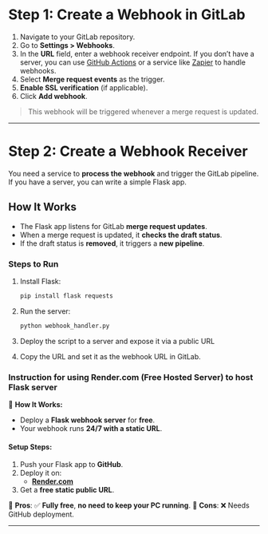 # **Step 1: Create a Webhook in GitLab**

1. Navigate to your GitLab repository.
2. Go to **Settings > Webhooks**.
3. In the **URL** field, enter a webhook receiver endpoint. If you don’t have a server, you can use [GitHub Actions](https://docs.github.com/en/actions) or a service like [Zapier](https://zapier.com/) to handle webhooks.
4. Select **Merge request events** as the trigger.
5. **Enable SSL verification** (if applicable).
6. Click **Add webhook**.

> This webhook will be triggered whenever a merge request is updated.

---

# **Step 2: Create a Webhook Receiver**

You need a service to **process the webhook** and trigger the GitLab pipeline. If you have a server, you can write a simple Flask app.

## **How It Works**

- The Flask app listens for GitLab **merge request updates**.
- When a merge request is updated, it **checks the draft status**.
- If the draft status is **removed**, it triggers a **new pipeline**.

### **Steps to Run**

1. Install Flask:

   ```sh
   pip install flask requests
   ```

2. Run the server:

   ```sh
   python webhook_handler.py
   ```

3. Deploy the script to a server and expose it via a public URL

4. Copy the URL and set it as the webhook URL in GitLab.

### **Instruction for using Render.com (Free Hosted Server) to host Flask server**

📌 **How It Works:**

- Deploy a **Flask webhook server** for **free**.
- Your webhook runs **24/7 with a static URL**.

#### **Setup Steps:**

1. Push your Flask app to **GitHub**.
2. Deploy it on:
   - **[Render.com](https://render.com/)**
3. Get a **free static public URL**.

🔹 **Pros**: ✅ **Fully free**, **no need to keep your PC running**.
🔹 **Cons**: ❌ Needs GitHub deployment.

---
